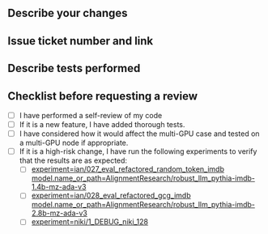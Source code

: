 ## Describe your changes

## Issue ticket number and link

## Describe tests performed


## Checklist before requesting a review
- [ ] I have performed a self-review of my code
- [ ] If it is a new feature, I have added thorough tests.
- [ ] I have considered how it would affect the multi-GPU case and tested on a multi-GPU node if appropriate.
- [ ] If it is a high-risk change, I have run the following experiments to verify that the results are as expected:
    - [ ] [experiment=ian/027_eval_refactored_random_token_imdb model.name_or_path=AlignmentResearch/robust_llm_pythia-imdb-1.4b-mz-ada-v3](https://wandb.ai/farai/robust-llm/runs/zlynwimq)
    - [ ] [experiment=ian/028_eval_refactored_gcg_imdb model.name_or_path=AlignmentResearch/robust_llm_pythia-imdb-2.8b-mz-ada-v3](https://wandb.ai/farai/robust-llm/runs/pi6eq0wp)
    - [ ] [experiment=niki/1_DEBUG_niki_128](https://wandb.ai/farai/robust-llm/runs/76h9beb3)
